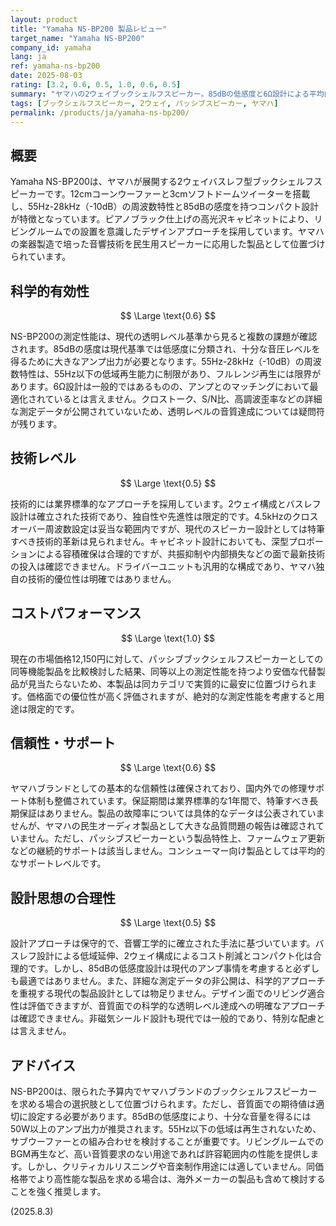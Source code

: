 ```yaml
---
layout: product
title: "Yamaha NS-BP200 製品レビュー"
target_name: "Yamaha NS-BP200"
company_id: yamaha
lang: ja
ref: yamaha-ns-bp200
date: 2025-08-03
rating: [3.2, 0.6, 0.5, 1.0, 0.6, 0.5]
summary: "ヤマハの2ウェイブックシェルフスピーカー。85dBの低感度と6Ω設計による平均的な音響性能を、手頃な価格で提供する製品です。"
tags: [ブックシェルフスピーカー, 2ウェイ, パッシブスピーカー, ヤマハ]
permalink: /products/ja/yamaha-ns-bp200/
---
```


## 概要

Yamaha NS-BP200は、ヤマハが展開する2ウェイバスレフ型ブックシェルフスピーカーです。12cmコーンウーファーと3cmソフトドームツイーターを搭載し、55Hz-28kHz（-10dB）の周波数特性と85dBの感度を持つコンパクト設計が特徴となっています。ピアノブラック仕上げの高光沢キャビネットにより、リビングルームでの設置を意識したデザインアプローチを採用しています。ヤマハの楽器製造で培った音響技術を民生用スピーカーに応用した製品として位置づけられています。

## 科学的有効性

$$ \Large \text{0.6} $$

NS-BP200の測定性能は、現代の透明レベル基準から見ると複数の課題が確認されます。85dBの感度は現代基準では低感度に分類され、十分な音圧レベルを得るために大きなアンプ出力が必要となります。55Hz-28kHz（-10dB）の周波数特性は、55Hz以下の低域再生能力に制限があり、フルレンジ再生には限界があります。6Ω設計は一般的ではあるものの、アンプとのマッチングにおいて最適化されているとは言えません。クロストーク、S/N比、高調波歪率などの詳細な測定データが公開されていないため、透明レベルの音質達成については疑問符が残ります。

## 技術レベル

$$ \Large \text{0.5} $$

技術的には業界標準的なアプローチを採用しています。2ウェイ構成とバスレフ設計は確立された技術であり、独自性や先進性は限定的です。4.5kHzのクロスオーバー周波数設定は妥当な範囲内ですが、現代のスピーカー設計としては特筆すべき技術的革新は見られません。キャビネット設計においても、深型プロポーションによる容積確保は合理的ですが、共振抑制や内部損失などの面で最新技術の投入は確認できません。ドライバーユニットも汎用的な構成であり、ヤマハ独自の技術的優位性は明確ではありません。

## コストパフォーマンス

$$ \Large \text{1.0} $$

現在の市場価格12,150円に対して、パッシブブックシェルフスピーカーとしての同等機能製品を比較検討した結果、同等以上の測定性能を持つより安価な代替製品が見当たらないため、本製品は同カテゴリで実質的に最安に位置づけられます。価格面での優位性が高く評価されますが、絶対的な測定性能を考慮すると用途は限定的です。

## 信頼性・サポート

$$ \Large \text{0.6} $$

ヤマハブランドとしての基本的な信頼性は確保されており、国内外での修理サポート体制も整備されています。保証期間は業界標準的な1年間で、特筆すべき長期保証はありません。製品の故障率については具体的なデータは公表されていませんが、ヤマハの民生オーディオ製品として大きな品質問題の報告は確認されていません。ただし、パッシブスピーカーという製品特性上、ファームウェア更新などの継続的サポートは該当しません。コンシューマー向け製品としては平均的なサポートレベルです。

## 設計思想の合理性

$$ \Large \text{0.5} $$

設計アプローチは保守的で、音響工学的に確立された手法に基づいています。バスレフ設計による低域延伸、2ウェイ構成によるコスト削減とコンパクト化は合理的です。しかし、85dBの低感度設計は現代のアンプ事情を考慮すると必ずしも最適ではありません。また、詳細な測定データの非公開は、科学的アプローチを重視する現代の製品設計としては物足りません。デザイン面でのリビング適合性は評価できますが、音質面での科学的な透明レベル達成への明確なアプローチは確認できません。非磁気シールド設計も現代では一般的であり、特別な配慮とは言えません。

## アドバイス

NS-BP200は、限られた予算内でヤマハブランドのブックシェルフスピーカーを求める場合の選択肢として位置づけられます。ただし、音質面での期待値は適切に設定する必要があります。85dBの低感度により、十分な音量を得るには50W以上のアンプ出力が推奨されます。55Hz以下の低域は再生されないため、サブウーファーとの組み合わせを検討することが重要です。リビングルームでのBGM再生など、高い音質要求のない用途であれば許容範囲内の性能を提供します。しかし、クリティカルリスニングや音楽制作用途には適していません。同価格帯でより高性能な製品を求める場合は、海外メーカーの製品も含めて検討することを強く推奨します。

(2025.8.3)
